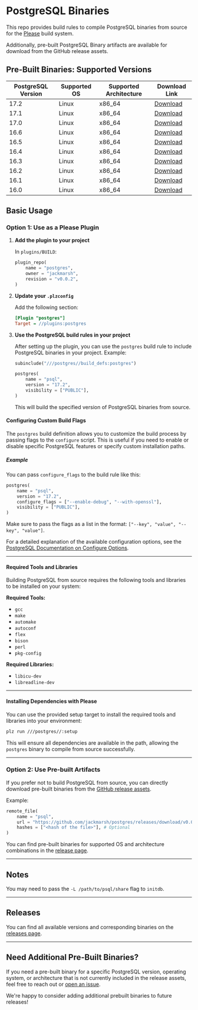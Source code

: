 # PostgreSQL Binaries

This repo provides build rules to compile PostgreSQL binaries from source for the [Please](https://please.build) build system.

Additionally, pre-built PostgreSQL Binary artifacts are available for download from the GitHub release assets.

## Pre-Built Binaries: Supported Versions

| PostgreSQL Version | Supported OS | Supported Architecture | Download Link |
|---------------------|--------------|-------------------------|---------------|
| 17.2               | Linux        | x86_64                 | [Download](https://github.com/jackmarsh/postgres/releases/download/v0.0.2/psql-17.2-linux_x86_64.tar.gz) |
| 17.1               | Linux        | x86_64                 | [Download](https://github.com/jackmarsh/postgres/releases/download/v0.0.2/psql-17.1-linux_x86_64.tar.gz) |
| 17.0               | Linux        | x86_64                 | [Download](https://github.com/jackmarsh/postgres/releases/download/v0.0.2/psql-17.0-linux_x86_64.tar.gz) |
| 16.6               | Linux        | x86_64                 | [Download](https://github.com/jackmarsh/postgres/releases/download/v0.0.2/psql-16.6-linux_x86_64.tar.gz) |
| 16.5               | Linux        | x86_64                 | [Download](https://github.com/jackmarsh/postgres/releases/download/v0.0.2/psql-16.5-linux_x86_64.tar.gz) |
| 16.4               | Linux        | x86_64                 | [Download](https://github.com/jackmarsh/postgres/releases/download/v0.0.2/psql-16.4-linux_x86_64.tar.gz) |
| 16.3               | Linux        | x86_64                 | [Download](https://github.com/jackmarsh/postgres/releases/download/v0.0.2/psql-16.3-linux_x86_64.tar.gz) |
| 16.2               | Linux        | x86_64                 | [Download](https://github.com/jackmarsh/postgres/releases/download/v0.0.2/psql-16.2-linux_x86_64.tar.gz) |
| 16.1               | Linux        | x86_64                 | [Download](https://github.com/jackmarsh/postgres/releases/download/v0.0.2/psql-16.1-linux_x86_64.tar.gz) |
| 16.0               | Linux        | x86_64                 | [Download](https://github.com/jackmarsh/postgres/releases/download/v0.0.2/psql-16.0-linux_x86_64.tar.gz) |

## Basic Usage

### Option 1: Use as a Please Plugin

1. **Add the plugin to your project**

   In `plugins/BUILD`:
   ```python
   plugin_repo(
       name = "postgres",
       owner = "jackmarsh",
       revision = "v0.0.2",
   )
   ```

2. **Update your `.plzconfig`**

   Add the following section:
   ```ini
   [Plugin "postgres"]
   Target = //plugins:postgres
   ```

3. **Use the PostgreSQL build rules in your project**

   After setting up the plugin, you can use the `postgres` build rule to include PostgreSQL binaries in your project. Example:
   ```python
   subinclude("///postgres//build_defs:postgres")

   postgres(
       name = "psql",
       version = "17.2",
       visibility = ["PUBLIC"],
   )
   ```

   This will build the specified version of PostgreSQL binaries from source.
   
#### Configuring Custom Build Flags

The `postgres` build definition allows you to customize the build process by passing flags to the `configure` script. This is useful if you need to enable or disable specific PostgreSQL features or specify custom installation paths.

##### Example
You can pass `configure_flags` to the build rule like this:
```python
postgres(
    name = "psql",
    version = "17.2",
    configure_flags = ["--enable-debug", "--with-openssl"],
    visibility = ["PUBLIC"],
)
```

Make sure to pass the flags as a list in the format: `["--key", "value", "--key", "value"]`.

For a detailed explanation of the available configuration options, see the [PostgreSQL Documentation on Configure Options](https://www.postgresql.org/docs/current/install-make.html#CONFIGURE-OPTIONS).

---

#### Required Tools and Libraries

Building PostgreSQL from source requires the following tools and libraries to be installed on your system:

**Required Tools:**
- `gcc`
- `make`
- `automake`
- `autoconf`
- `flex`
- `bison`
- `perl`
- `pkg-config`

**Required Libraries:**
- `libicu-dev`
- `libreadline-dev`

---

#### Installing Dependencies with Please

You can use the provided setup target to install the required tools and libraries into your environment:
```bash
plz run ///postgres//:setup
```

This will ensure all dependencies are available in the path, allowing the `postgres` binary to compile from source successfully.

---

### Option 2: Use Pre-built Artifacts

If you prefer not to build PostgreSQL from source, you can directly download pre-built binaries from the [GitHub release assets](https://github.com/jackmarsh/postgres/releases).

Example:
```python
remote_file(
    name = "psql",
    url = "https://github.com/jackmarsh/postgres/releases/download/v0.0.2/psql-16.0-linux_x86_64.tar.gz",
    hashes = ["<hash of the file>"], # Optional
)
```

You can find pre-built binaries for supported OS and architecture combinations in the [release page](https://github.com/jackmarsh/postgres/releases).

---

## Notes

You may need to pass the `-L /path/to/psql/share` flag to `initdb`.

---

## Releases

You can find all available versions and corresponding binaries on the [releases page](https://github.com/jackmarsh/postgres/releases).

---

## Need Additional Pre-Built Binaries?

If you need a pre-built binary for a specific PostgreSQL version, operating system, or architecture that is not currently included in the release assets, feel free to reach out or [open an issue](https://github.com/jackmarsh/postgres/issues).

We're happy to consider adding additional prebuilt binaries to future releases!
